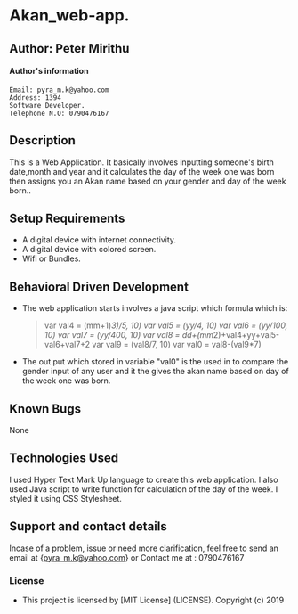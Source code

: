# Akan_web-app.

## Author: **Peter Mirithu**

#### Author's information
    Email: pyra_m.k@yahoo.com
    Address: 1394
    Software Developer.
    Telephone N.O: 0790476167

## Description
 This is a Web Application. It basically involves inputting someone's birth date,month and year and it calculates the day of the week one was born then assigns you an Akan name based on your gender and day of the week born..

## Setup Requirements
* A digital device with internet connectivity.
* A digital device with colored screen.
* Wifi or Bundles.

## Behavioral Driven Development
* The web application starts involves a java script which formula which is:
  >var val4 = (mm+1)*3)/5, 10)
  >var val5 = (yy/4, 10)
  >var val6 = (yy/100, 10)
  >var val7 = (yy/400, 10)
  >var val8 = dd+(mm*2)+val4+yy+val5-val6+val7+2
  >var val9 = (val8/7, 10)
  >var val0 = val8-(val9*7)
* The out put which stored in variable "val0" is the used in to compare the gender input of any   user and it the gives the akan name based on day of the week one was born.

## Known Bugs
  None  

## Technologies Used
 I used Hyper Text Mark Up language to create this web application. I also used Java script to write function for calculation of the day of the week. I styled it using CSS Stylesheet.

## Support and contact details
 Incase of a problem, issue or need more clarification, feel free to send an email at {pyra_m.k@yahoo.com}
 or
 Contact me at : 0790476167

### License
* This project is licensed by [MIT License] (LICENSE).
  Copyright (c) 2019 